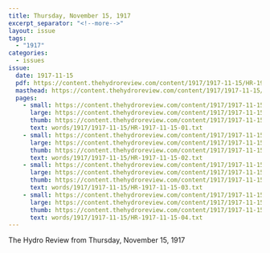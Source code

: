 ```yaml
---
title: Thursday, November 15, 1917
excerpt_separator: "<!--more-->"
layout: issue
tags:
  - "1917"
categories:
  - issues
issue:
  date: 1917-11-15
  pdf: https://content.thehydroreview.com/content/1917/1917-11-15/HR-1917-11-15.pdf
  masthead: https://content.thehydroreview.com/content/1917/1917-11-15/masthead/HR-1917-11-15.jpg
  pages:
    - small: https://content.thehydroreview.com/content/1917/1917-11-15/small/HR-1917-11-15-01.jpg
      large: https://content.thehydroreview.com/content/1917/1917-11-15/large/HR-1917-11-15-01.jpg
      thumb: https://content.thehydroreview.com/content/1917/1917-11-15/thumbnails/HR-1917-11-15-01.jpg
      text: words/1917/1917-11-15/HR-1917-11-15-01.txt
    - small: https://content.thehydroreview.com/content/1917/1917-11-15/small/HR-1917-11-15-02.jpg
      large: https://content.thehydroreview.com/content/1917/1917-11-15/large/HR-1917-11-15-02.jpg
      thumb: https://content.thehydroreview.com/content/1917/1917-11-15/thumbnails/HR-1917-11-15-02.jpg
      text: words/1917/1917-11-15/HR-1917-11-15-02.txt
    - small: https://content.thehydroreview.com/content/1917/1917-11-15/small/HR-1917-11-15-03.jpg
      large: https://content.thehydroreview.com/content/1917/1917-11-15/large/HR-1917-11-15-03.jpg
      thumb: https://content.thehydroreview.com/content/1917/1917-11-15/thumbnails/HR-1917-11-15-03.jpg
      text: words/1917/1917-11-15/HR-1917-11-15-03.txt
    - small: https://content.thehydroreview.com/content/1917/1917-11-15/small/HR-1917-11-15-04.jpg
      large: https://content.thehydroreview.com/content/1917/1917-11-15/large/HR-1917-11-15-04.jpg
      thumb: https://content.thehydroreview.com/content/1917/1917-11-15/thumbnails/HR-1917-11-15-04.jpg
      text: words/1917/1917-11-15/HR-1917-11-15-04.txt
---
```


The Hydro Review from Thursday, November 15, 1917

<!--more-->

